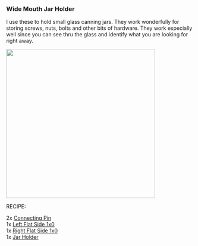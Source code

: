 ### Wide Mouth Jar Holder

I use these to hold small glass canning jars.  They work wonderfully for storing screws, nuts, bolts and other bits of hardware. They work especially well since you can see thru the glass and identify what you are looking for right away.

<img src="JarHolder.jpg" height="400"/>
                
RECIPE: 

2x [Connecting Pin](https://github.com/aderusha/DDD-Printable-Wall-Control-System/blob/main/Accessories/4x10x8mm%20Pin.stl)<br>
1x [Left Flat Side 1x0](https://github.com/aderusha/DDD-Printable-Wall-Control-System/blob/main/Sidepieces/Flats/1x0%20Flat%20Left.stl)<br>
1x [Right Flat Side 1x0](https://github.com/aderusha/DDD-Printable-Wall-Control-System/blob/main/Sidepieces/Flats/1x0%20Flat%20Right.stl)<br>
1x [Jar Holder](JarHolder.stl)
